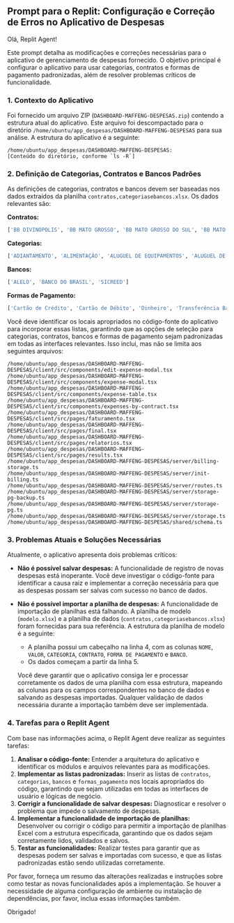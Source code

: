 ## Prompt para o Replit: Configuração e Correção de Erros no Aplicativo de Despesas

Olá, Replit Agent!

Este prompt detalha as modificações e correções necessárias para o aplicativo de gerenciamento de despesas fornecido. O objetivo principal é configurar o aplicativo para usar categorias, contratos e formas de pagamento padronizadas, além de resolver problemas críticos de funcionalidade.

### 1. Contexto do Aplicativo

Foi fornecido um arquivo ZIP (`DASHBOARD-MAFFENG-DESPESAS.zip`) contendo a estrutura atual do aplicativo. Este arquivo foi descompactado para o diretório `/home/ubuntu/app_despesas/DASHBOARD-MAFFENG-DESPESAS` para sua análise. A estrutura do aplicativo é a seguinte:

```
/home/ubuntu/app_despesas/DASHBOARD-MAFFENG-DESPESAS:
[Conteúdo do diretório, conforme `ls -R`]
```

### 2. Definição de Categorias, Contratos e Bancos Padrões

As definições de categorias, contratos e bancos devem ser baseadas nos dados extraídos da planilha `contratos,categoriasebancos.xlsx`. Os dados relevantes são:

**Contratos:**
```python
['BB DIVINÓPOLIS', 'BB MATO GROSSO', 'BB MATO GROSSO DO SUL', 'BB MATO GROSSO LOTE 2', 'BB SALINAS', 'BB SÃO PAULO', 'BB VALADARES', 'BB VARGINHA', 'CARRO ENGENHARIA MS', 'CORREIOS - GO', 'ESCRITÓRIO', 'IMPOSTO', 'SECRETARIA DA ADMINISTRAÇÃO', 'SECRETARIA DA ECONOMIA', 'SECRETARIA DA SAÚDE']
```

**Categorias:**
```python
['ADIANTAMENTO', 'ALIMENTAÇÃO', 'ALUGUEL DE EQUIPAMENTOS', 'ALUGUEL DE VEÍCULO', 'ART', 'ASSESSORIA JURÍDICA', 'COMBUSTÍVEL', 'CONFRATERNIZAÇÃO', 'CONTABILIDADE', 'DISTRIBUIÇÃO DE LUCROS', 'DOAÇÃO', 'EMPRÉSTIMOS', 'ENERGIA', 'ESTACIONAMENTO', 'FÉRIAS', 'FRETE', 'FUNCIONÁRIOS', 'GRATIFICAÇÃO', 'HOSPEDAGEM', 'IMPOSTO - CARRO', 'IMPOSTOS', 'IMPOSTOS - FGTS', 'IMPOSTOS - ISS', 'IMPRESSORAS', 'INTERNET', 'INSUMOS', 'LAVA-RÁPIDO', 'MANUTENÇÃO DE VEÍCULOS', 'MANUTENÇÃO PREDIAL', 'MATERIAL', 'MATERIAL - RIO BRILHANTE', 'MATERIAL DE PAPELARIA', 'MATERIAL DE SEGURANÇA - EPI', 'MEDICINA DO TRABALHO', 'MULTAS DE VEÍCULOS', 'PATRIMÔNIOS', 'PRESTADOR DE SERVIÇO', 'PRO LABORE', 'RECARDA APLICATIVO', 'REEMBOLSO', 'REEMBOLSO - MATERIAL', 'REEMBOLSO - PEDÁGIO', 'REEMBOLSO - UBER', 'RESCISÃO TRABALHISTA', 'SALÁRIO', 'SEGURO VEICULAR', 'SISTEMA', 'TAG - ESTACIONAMENTO', 'TAG - PEDÁGIO', 'UBER', 'VALE TRANSPORTE']
```

**Bancos:**
```python
['ALELO', 'BANCO DO BRASIL', 'SICREED']
```

**Formas de Pagamento:**
```python
['Cartão de Crédito', 'Cartão de Débito', 'Dinheiro', 'Transferência Bancária', 'PIX']
```

Você deve identificar os locais apropriados no código-fonte do aplicativo para incorporar essas listas, garantindo que as opções de seleção para categorias, contratos, bancos e formas de pagamento sejam padronizadas em todas as interfaces relevantes. Isso inclui, mas não se limita aos seguintes arquivos:

```
/home/ubuntu/app_despesas/DASHBOARD-MAFFENG-DESPESAS/client/src/components/edit-expense-modal.tsx
/home/ubuntu/app_despesas/DASHBOARD-MAFFENG-DESPESAS/client/src/components/expense-modal.tsx
/home/ubuntu/app_despesas/DASHBOARD-MAFFENG-DESPESAS/client/src/components/expense-table.tsx
/home/ubuntu/app_despesas/DASHBOARD-MAFFENG-DESPESAS/client/src/components/expenses-by-contract.tsx
/home/ubuntu/app_despesas/DASHBOARD-MAFFENG-DESPESAS/client/src/pages/faturamento.tsx
/home/ubuntu/app_despesas/DASHBOARD-MAFFENG-DESPESAS/client/src/pages/final.tsx
/home/ubuntu/app_despesas/DASHBOARD-MAFFENG-DESPESAS/client/src/pages/relatorios.tsx
/home/ubuntu/app_despesas/DASHBOARD-MAFFENG-DESPESAS/client/src/pages/results.tsx
/home/ubuntu/app_despesas/DASHBOARD-MAFFENG-DESPESAS/server/billing-storage.ts
/home/ubuntu/app_despesas/DASHBOARD-MAFFENG-DESPESAS/server/init-billing.ts
/home/ubuntu/app_despesas/DASHBOARD-MAFFENG-DESPESAS/server/routes.ts
/home/ubuntu/app_despesas/DASHBOARD-MAFFENG-DESPESAS/server/storage-pg-backup.ts
/home/ubuntu/app_despesas/DASHBOARD-MAFFENG-DESPESAS/server/storage-pg.ts
/home/ubuntu/app_despesas/DASHBOARD-MAFFENG-DESPESAS/server/storage.ts
/home/ubuntu/app_despesas/DASHBOARD-MAFFENG-DESPESAS/shared/schema.ts
```

### 3. Problemas Atuais e Soluções Necessárias

Atualmente, o aplicativo apresenta dois problemas críticos:

*   **Não é possível salvar despesas:** A funcionalidade de registro de novas despesas está inoperante. Você deve investigar o código-fonte para identificar a causa raiz e implementar a correção necessária para que as despesas possam ser salvas com sucesso no banco de dados.

*   **Não é possível importar a planilha de despesas:** A funcionalidade de importação de planilhas está falhando. A planilha de modelo (`modelo.xlsx`) e a planilha de dados (`contratos,categoriasebancos.xlsx`) foram fornecidas para sua referência. A estrutura da planilha de modelo é a seguinte:

    *   A planilha possui um cabeçalho na linha 4, com as colunas `NOME`, `VALOR`, `CATEGORIA`, `CONTRATO`, `FORMA DE PAGAMENTO` e `BANCO`.
    *   Os dados começam a partir da linha 5.

    Você deve garantir que o aplicativo consiga ler e processar corretamente os dados de uma planilha com essa estrutura, mapeando as colunas para os campos correspondentes no banco de dados e salvando as despesas importadas. Qualquer validação de dados necessária durante a importação também deve ser implementada.

### 4. Tarefas para o Replit Agent

Com base nas informações acima, o Replit Agent deve realizar as seguintes tarefas:

1.  **Analisar o código-fonte:** Entender a arquitetura do aplicativo e identificar os módulos e arquivos relevantes para as modificações.
2.  **Implementar as listas padronizadas:** Inserir as listas de `contratos`, `categorias`, `bancos` e `formas_pagamento` nos locais apropriados do código, garantindo que sejam utilizadas em todas as interfaces de usuário e lógicas de negócio.
3.  **Corrigir a funcionalidade de salvar despesas:** Diagnosticar e resolver o problema que impede o salvamento de despesas.
4.  **Implementar a funcionalidade de importação de planilhas:** Desenvolver ou corrigir o código para permitir a importação de planilhas Excel com a estrutura especificada, garantindo que os dados sejam corretamente lidos, validados e salvos.
5.  **Testar as funcionalidades:** Realizar testes para garantir que as despesas podem ser salvas e importadas com sucesso, e que as listas padronizadas estão sendo utilizadas corretamente.

Por favor, forneça um resumo das alterações realizadas e instruções sobre como testar as novas funcionalidades após a implementação. Se houver a necessidade de alguma configuração de ambiente ou instalação de dependências, por favor, inclua essas informações também.

Obrigado!

